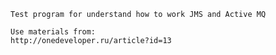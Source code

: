     Test program for understand how to work JMS and Active MQ
    
    Use materials from:
    http://onedeveloper.ru/article?id=13
    
    